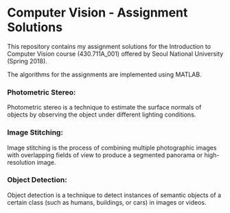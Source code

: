 # Computer Vision - Assignment Solutions


This repository contains my assignment solutions for the Introduction to Computer Vision course (430.711A_001) offered by Seoul National University (Spring 2018).

The algorithms for the assignments are implemented using MATLAB.

### Photometric Stereo:
Photometric stereo is a technique to estimate the surface normals of objects by observing the object under different lighting conditions.

### Image Stitching:
Image stitching is the process of combining multiple photographic images with overlapping fields of view to produce a segmented panorama or high-resolution image.

### Object Detection:
Object detection is a technique to detect instances of semantic objects of a certain class (such as humans, buildings, or cars) in images or videos.
